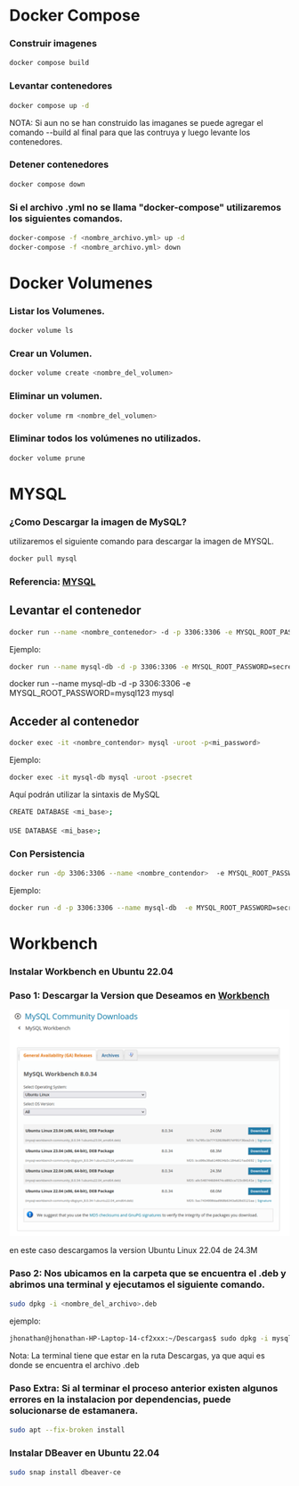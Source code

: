 # Docker Compose

### Construir imagenes

```sh
docker compose build
```

### Levantar contenedores

```sh
docker compose up -d
```

NOTA: Si aun no se han construido las imaganes se puede agregar el comando --build al final para que las contruya y luego levante los contenedores.

### Detener contenedores

```sh
docker compose down
```

### Si el archivo .yml no se llama "docker-compose" utilizaremos los siguientes comandos.

```sh
docker-compose -f <nombre_archivo.yml> up -d
docker-compose -f <nombre_archivo.yml> down
```

# Docker Volumenes

### Listar los Volumenes.
```sh
docker volume ls
```

### Crear un Volumen.

```sh
docker volume create <nombre_del_volumen>
```

### Eliminar un volumen.

```sh
docker volume rm <nombre_del_volumen>
```

### Eliminar todos los volúmenes no utilizados.

```sh
docker volume prune
```


# MYSQL

### ¿Como Descargar la imagen de MySQL?

utilizaremos el siguiente comando para descargar la imagen de MYSQL.

```sh
docker pull mysql
```

### Referencia: [MYSQL](https://hub.docker.com/_/mysql)


## Levantar el contenedor

```sh 
docker run --name <nombre_contenedor> -d -p 3306:3306 -e MYSQL_ROOT_PASSWORD=<mi_password> <nombre_imagen>
```

Ejemplo: 
```sh
docker run --name mysql-db -d -p 3306:3306 -e MYSQL_ROOT_PASSWORD=secret mysql
```
docker run --name mysql-db -d -p 3306:3306 -e MYSQL_ROOT_PASSWORD=mysql123 mysql

## Acceder al contenedor
```sh
docker exec -it <nombre_contendor> mysql -uroot -p<mi_password>
```

Ejemplo:
```sh
docker exec -it mysql-db mysql -uroot -psecret
```

Aquí podrán utilizar la sintaxis de MySQL
```sh
CREATE DATABASE <mi_base>;

USE DATABASE <mi_base>;
```

### Con Persistencia

```sh 
docker run -dp 3306:3306 --name <nombre_contendor>  -e MYSQL_ROOT_PASSWORD=<mi_password> --mount src=<volumen>,dst=/var/lib/mysql mysql
```

Ejemplo:
```sh
docker run -d -p 3306:3306 --name mysql-db  -e MYSQL_ROOT_PASSWORD=secret --mount src=mysql-data,dst=/var/lib/mysql mysql
```



# Workbench

### Instalar Workbench en  Ubuntu 22.04

### Paso 1: Descargar la Version que Deseamos en [Workbench](https://dev.mysql.com/downloads/workbench/)

![Texto alternativo](./imagenes/DescargarWorkbench.png)

en este caso descargamos la version Ubuntu Linux 22.04 de 24.3M

### Paso 2: Nos ubicamos en la carpeta que se encuentra el .deb y abrimos una terminal y ejecutamos el siguiente comando.

```sh
sudo dpkg -i <nombre_del_archivo>.deb
```

ejemplo: 

```sh
jhonathan@jhonathan-HP-Laptop-14-cf2xxx:~/Descargas$ sudo dpkg -i mysql-workbench-community_8.0.34-1ubuntu22.04_amd64.deb
```

Nota: La terminal tiene que estar en la ruta Descargas, ya que aqui es donde se encuentra el archivo .deb

### Paso Extra: Si al terminar el proceso anterior existen algunos errores en la instalacion por dependencias, puede solucionarse de estamanera.

```sh
sudo apt --fix-broken install
```

### Instalar DBeaver en  Ubuntu 22.04

```sh
sudo snap install dbeaver-ce
```